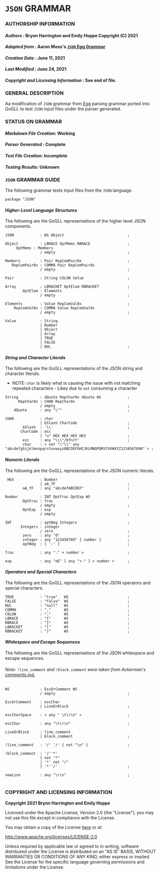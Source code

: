 # **`JSON` GRAMMAR**
### **AUTHORSHIP INFORMATION**
#### *Authors :* Brynn Harrington and Emily Hoppe Copyright (C) 2021
#### *Adapted from :* Aaron Moss's [`JSON` Egg Grammar](https://github.com/bruceiv/egg/blob/deriv/grammars/JSON-u.egg)
#### *Creation Date :* June 11, 2021 
#### *Last Modified :* June 24, 2021
#### *Copyright and Licensing Information :* See end of file.

###  **GENERAL DESCRIPTION**
Aa modification of `JSON` grammar from [Egg](https://github.com/bruceiv/egg/blob/deriv/grammars/JSON-u.egg) parsing grammar ported into GoGLL to test `JSON` input files under the parser generated.
### **STATUS ON GRAMMAR**
#### *Markdown File Creation:* Working 
#### *Parser Generated :* Complete
#### *Test File Creation:* Incomplete
#### *Testing Results:* Unknown
### **`JSON` GRAMMAR GUIDE**
The following grammar tests input files from the `JSON` language.
```
package "JSON" 
```
#### ***Higher-Level Language Structures***
The following are the GoGLL representations of the higher level JSON components.
```
JSON            : WS Object                             ;

Object          : LBRACE OptMems RBRACE                 ;
     OptMems : Members 
                / empty                                 ;

Members         : Pair RepComPair0x                     ;
   RepComPair0x : COMMA Pair RepComPair0x  
                / empty                                 ; 

Pair            : String COLON Value                    ;

Array           : LBRACKET OptElem RBRACKET             ;
        OptElem : Elements 
                / empty                                 ;

Elements        : Value RepComVal0x                     ;
    RepComVal0x : COMMA Value RepComVal0x
                / empty                                 ; 

Value           : String 
                | Number 
                | Object 
                | Array 
                | TRUE 
                | FALSE 
                | NUL                                   ;
```  
#### ***String and Character Literals***
The following are the GoGLL representations of the JSON string and character literals.
- NOTE: `char` is likely what is causing the issue with not matching repeated characters 
        - Likey due to `not` consuming a character
```
String          : dQuote RepChar0x dQuote WS            ;
      RepChar0x : CHAR RepChar0x
                / empty                                 ;
    dQuote      : any "\""                              ;

CHAR            : char 
                | bSlash CharCode                       ;  
        bSlash  : '\\'                                  ;
       CharCode : esc
                | "u" HEX HEX HEX HEX                   ;
        esc     : any "\\\"/bfnrt"                      ;
        char    : < not "\"\\" any "abcdefghijklmnopqrstuvwxyzABCDEFGHIJKLMNOPQRSTUVWXYZ1234567890" > ;   
```
#### ***Numeric Literals***
The following are the GoGLL representations of the JSON numeric literals.
```
 HEX            : Number 
                | aA_fF                                 ;
        aA_fF   : any "abcdefABCDEF"                    ; 
        
Number          : INT OptFrac OptExp WS                 ;
        OptFrac : frac
                / empty                                 ;
        OptExp  : exp
                / empty                                 ;

INT             : optNeg Integers                       ;
       Integers : integer
                / zero                                  ;
        zero    : any "0"                               ;
        integer : any "123456789" { number }            ;
        optNeg  : [ '-' ]                               ;
                       
frac            : any "." < number >                    ;

exp             : any "eE" [ any "+-" ] < number >      ;  

```
#### ***Operators and Special Characters***
The following are the GoGLL representations of the JSON operators and special characters.
```
TRUE            : "true"   WS                           ;
FALSE           : "false"  WS                           ;
NUL             : "null"   WS                           ;
COMMA           : ","      WS                           ;
COLON           : ":"      WS                           ;
LBRACE          : "{"      WS                           ;
RBRACE          : "}"      WS                           ;
LBRACKET        : "["      WS                           ;              
RBRACKET        : "]"      WS                           ;
```
#### ***Whitespace and Escape Sequences***
The following are the GoGLL representations of the JSON whitespace and escape sequences.
###### *Note:* `!line_comment` and `!block_comment` were taken from Ackerman's [comments.md.](https://github.com/bruceiv/pegll/tree/main/examples/comments) 
```
WS              : EscOrComment WS
                / empty                                 ;

EscOrComment    : escChar 
                | LineOrBlock                           ;
                
escCharSpace    : < any " \t\r\n" >                     ;

escChar         : any "\t\r\n"                          ; 

LineOrBlock     : line_comment 
                | block_comment                         ;

!line_comment   : '/' '/' { not "\n" }                  ;               

!block_comment  : '/''*' 
                { not "*" 
                | '*' not "/" 
                } '*''/'                                ;

newLine         : any "\r\n"                            ;                 
```
#
### **COPYRIGHT AND LICENSING INFORMATION**
**Copyright 2021 Brynn Harrington and Emily Hoppe**

Licensed under the Apache License, Version 2.0 (the "License"); you may not use this file except in compliance with the License.

You may obtain a copy of the License [here](http://www.apache.org/licenses/LICENSE-2.0) or at:

http://www.apache.org/licenses/LICENSE-2.0

Unless required by applicable law or agreed to in writing, software distributed under the License is distributed on an "AS IS" BASIS, WITHOUT WARRANTIES OR CONDITIONS OF ANY KIND, either express or implied. See the License for the specific language governing permissions and limitations under the License.